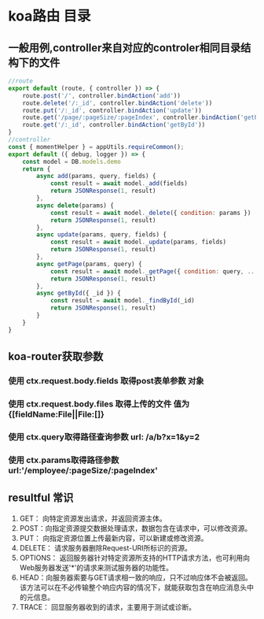 # koa路由 目录
## 一般用例,controller来自对应的controler相同目录结构下的文件
``` javascript 
//route
export default (route, { controller }) => {
    route.post('/', controller.bindAction('add'))
    route.delete('/:_id', controller.bindAction('delete'))
    route.put('/:_id', controller.bindAction('update'))
    route.get('/page/:pageSize/:pageIndex', controller.bindAction('getPage'))
    route.get('/:_id', controller.bindAction('getById'))
} 
//controller 
const { momentHelper } = appUtils.requireCommon();
export default ({ debug, logger }) => {
    const model = DB.models.demo
    return {
        async add(params, query, fields) {
            const result = await model._add(fields)
            return JSONResponse(1, result)
        },
        async delete(params) {
            const result = await model._delete({ condition: params })
            return JSONResponse(1, result)
        },
        async update(params, query, fields) {
            const result = await model._update(params, fields)
            return JSONResponse(1, result)
        },
        async getPage(params, query) {
            const result = await model._getPage({ condition: query, ...params })
            return JSONResponse(1, result)
        },
        async getById({ _id }) {
            const result = await model._findById(_id)
            return JSONResponse(1, result)
        }
    }
}
```

## koa-router获取参数 

### 使用 ctx.request.body.fields 取得post表单参数 对象
### 使用 ctx.request.body.files 取得上传的文件 值为 {[fieldName:File||File:[]}
### 使用 ctx.query取得路径查询参数    url:  /a/b?x=1&y=2
### 使用 ctx.params取得路径参数       url:'/employee/:pageSize/:pageIndex'

## resultful 常识
1. GET： 向特定资源发出请求，并返回资源主体。
2. POST：向指定资源提交数据处理请求，数据包含在请求中，可以修改资源。 
3. PUT： 向指定资源位置上传最新内容，可以新建或修改资源。
4. DELETE： 请求服务器删除Request-URI所标识的资源。
5. OPTIONS： 返回服务器针对特定资源所支持的HTTP请求方法，也可利用向Web服务器发送'*'的请求来测试服务器的功能性。
6. HEAD：向服务器索要与GET请求相一致的响应，只不过响应体不会被返回。该方法可以在不必传输整个响应内容的情况下，就能获取包含在响应消息头中的元信息。
7. TRACE： 回显服务器收到的请求，主要用于测试或诊断。